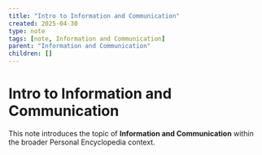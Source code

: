 ```yaml
---
title: "Intro to Information and Communication"
created: 2025-04-30
type: note
tags: [note, Information and Communication]
parent: "Information and Communication"
children: []
---
```


# Intro to Information and Communication

This note introduces the topic of **Information and Communication** within the broader Personal Encyclopedia context.
